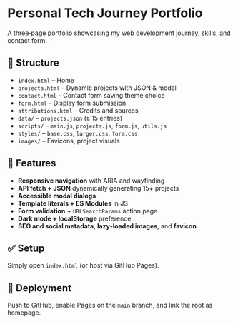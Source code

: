 # Personal Tech Journey Portfolio

A three‐page portfolio showcasing my web development journey, skills, and contact form.

## 📁 Structure

- `index.html` – Home
- `projects.html` – Dynamic projects with JSON & modal
- `contact.html` – Contact form saving theme choice
- `form.html` – Display form submission
- `attributions.html` – Credits and sources
- `data/` – `projects.json` (≥ 15 entries)
- `scripts/` – `main.js`, `projects.js`, `form.js`, `utils.js`
- `styles/` – `base.css`, `larger.css`, `form.css`
- `images/` – Favicons, project visuals

## 🧩 Features

- **Responsive navigation** with ARIA and wayfinding
- **API fetch + JSON** dynamically generating 15+ projects
- **Accessible modal dialogs**
- **Template literals + ES Modules** in JS
- **Form validation** + `URLSearchParams` action page
- **Dark mode + localStorage** preference
- **SEO and social metadata**, **lazy‑loaded images**, and **favicon**

## ✅ Setup

Simply open `index.html` (or host via GitHub Pages).

## 📂 Deployment

Push to GitHub, enable Pages on the `main` branch, and link the root as homepage.
